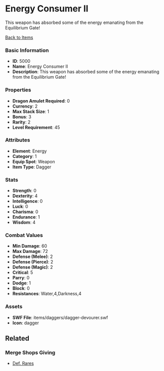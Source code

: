 # Energy Consumer II

This weapon has absorbed some of the energy emanating from the Equilibrium Gate!

[Back to Items](../items.md)

### Basic Information

- **ID**: 5000
- **Name**: Energy Consumer II
- **Description**: This weapon has absorbed some of the energy emanating from the Equilibrium Gate!

### Properties

- **Dragon Amulet Required**: 0
- **Currency**: 2
- **Max Stack Size**: 1
- **Bonus**: 3
- **Rarity**: 2
- **Level Requirement**: 45

### Attributes

- **Element**: Energy
- **Category**: 1
- **Equip Spot**: Weapon
- **Item Type**: Dagger

### Stats

- **Strength**: 0
- **Dexterity**: 4
- **Intelligence**: 0
- **Luck**: 0
- **Charisma**: 0
- **Endurance**: 1
- **Wisdom**: 4

### Combat Values

- **Min Damage**: 60
- **Max Damage**: 72
- **Defense (Melee)**: 2
- **Defense (Pierce)**: 2
- **Defense (Magic)**: 2
- **Critical**: 5
- **Parry**: 0
- **Dodge**: 1
- **Block**: 0
- **Resistances**: Water,4,Darkness,4

### Assets

- **SWF File**: items/daggers/dagger-devourer.swf
- **Icon**: dagger

## Related

### Merge Shops Giving

- [Def. Rares](../merge-shops/4-def-rares.md)

